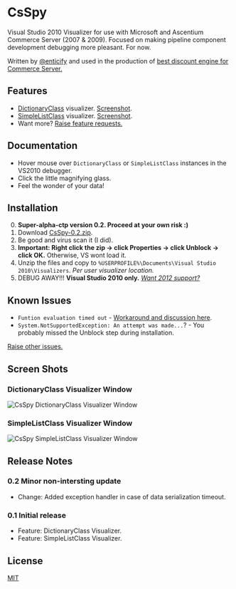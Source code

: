 # CsSpy

Visual Studio 2010 Visualizer for use with Microsoft and Ascentium Commerce Server (2007 & 2009).  Focused on making pipeline component development debugging more pleasant.  For now.

Written by [@enticify](http://twitter.com/enticify) and used in the production of [best discount engine for Commerce Server.](http://www.enticify.com/)

## Features

* [DictionaryClass](http://msdn.microsoft.com/en-us/library/bb509189) visualizer. [Screenshot](https://github.com/enticify/CsSpy/blob/master/README.md#dictionaryclass-visualizer-window).
* [SimpleListClass](http://msdn.microsoft.com/en-us/library/microsoft.commerceserver.runtime.simplelistclass.aspx) visualizer.  [Screenshot](https://github.com/enticify/CsSpy/blob/master/README.md#simplelistclass-visualizer-window).
* Want more?  [Raise feature requests.](https://github.com/enticify/CsSpy/issues)

## Documentation

* Hover mouse over `DictionaryClass` or `SimpleListClass` instances in the VS2010 debugger.
* Click the little magnifying glass.
* Feel the wonder of your data!

## Installation

0. **Super-alpha-ctp version 0.2.  Proceed at your own risk :)**
1. Download [CsSpy-0.2.zip](https://dl.dropbox.com/s/0u20b6f43qnlvqs/CsSpy-0.2.zip?dl=1).
2. Be good and virus scan it (I did).
2. **Important: Right click the zip -> click Properties -> click Unblock -> click OK.**  Otherwise, VS wont load it.
2. Unzip the files and copy to `%USERPROFILE%\Documents\Visual Studio 2010\Visualizers`.  *Per user visualizer location.*
3. DEBUG AWAY!!! **Visual Studio 2010 only.** [*Want 2012 support?*](https://github.com/enticify/CsSpy/issues/2)

## Known Issues

* `Funtion evaluation timed out` - [Workaround and discussion here](https://github.com/enticify/CsSpy/issues/5).
* `System.NotSupportedException: An attempt was made...`? - You probably missed the Unblock step during installation.

[Raise other issues.](https://github.com/enticify/CsSpy/issues)

## Screen Shots

### DictionaryClass Visualizer Window

![CsSpy DictionaryClass Visualizer Window](https://raw.github.com/enticify/CsSpy/master/assets/csspy-dictionary.png)

### SimpleListClass Visualizer Window
![CsSpy SimpleListClass Visualizer Window](https://raw.github.com/enticify/CsSpy/master/assets/csspy-simplelist.png)

## Release Notes

### 0.2 Minor non-intersting update

* Change:  Added exception handler in case of data serialization timeout.

### 0.1 Initial release

* Feature:  DictionaryClass Visualizer.
* Feature:  SimpleListClass Visualizer.

## License

[MIT](https://github.com/enticify/CsSpy/blob/master/LICENSE.md)
